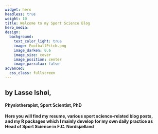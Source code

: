 ```yaml
---
widget: hero
headless: true
weight: 10
title: Welcome to my Sport Science Blog
hero_media:
design:
  background:
    text_color_light: true
    image: FootballPitch.png
    image_darken: 0.6
    image_size: cover
    image_position: center
    image_parralax: false
advanced:
  css_class: fullscreen
---
```


## by Lasse Ishøi,
#### Physiotherapist, Sport Scientist, PhD

#### Here you will find my resume, various sport science-related blog posts, and my R packages which I mainly develop for my own daily practice as Head of Sport Science in F.C. Nordsjælland